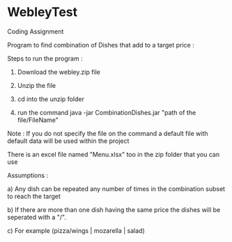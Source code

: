 # WebleyTest
Coding Assignment

Program to find combination of Dishes that add to a target price :

Steps to run the program :

1) Download the webley.zip file

2) Unzip the file 

3) cd into the unzip folder 

4) run the command  java -jar CombinationDishes.jar "path of the file/FileName"

Note : If you do not specify the file on the command a default file with default data will be used within the project

There is an excel file named "Menu.xlsx" too in the zip folder that you can use

Assumptions :

a) Any dish can be repeated any number of times in the combination subset to reach the target

b) If there are more than one dish having the same price the dishes will be seperated with a "/".

c) For example (pizza/wings | mozarella | salad)
